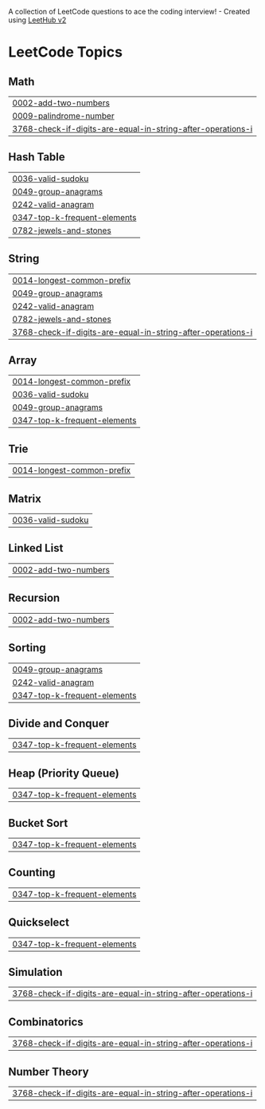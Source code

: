 A collection of LeetCode questions to ace the coding interview! - Created using [LeetHub v2](https://github.com/arunbhardwaj/LeetHub-2.0)
<!---LeetCode Topics Start-->
# LeetCode Topics
## Math
|  |
| ------- |
| [0002-add-two-numbers](https://github.com/EricTran6/LeetCode/tree/master/0002-add-two-numbers) |
| [0009-palindrome-number](https://github.com/EricTran6/LeetCode/tree/master/0009-palindrome-number) |
| [3768-check-if-digits-are-equal-in-string-after-operations-i](https://github.com/EricTran6/LeetCode/tree/master/3768-check-if-digits-are-equal-in-string-after-operations-i) |
## Hash Table
|  |
| ------- |
| [0036-valid-sudoku](https://github.com/EricTran6/LeetCode/tree/master/0036-valid-sudoku) |
| [0049-group-anagrams](https://github.com/EricTran6/LeetCode/tree/master/0049-group-anagrams) |
| [0242-valid-anagram](https://github.com/EricTran6/LeetCode/tree/master/0242-valid-anagram) |
| [0347-top-k-frequent-elements](https://github.com/EricTran6/LeetCode/tree/master/0347-top-k-frequent-elements) |
| [0782-jewels-and-stones](https://github.com/EricTran6/LeetCode/tree/master/0782-jewels-and-stones) |
## String
|  |
| ------- |
| [0014-longest-common-prefix](https://github.com/EricTran6/LeetCode/tree/master/0014-longest-common-prefix) |
| [0049-group-anagrams](https://github.com/EricTran6/LeetCode/tree/master/0049-group-anagrams) |
| [0242-valid-anagram](https://github.com/EricTran6/LeetCode/tree/master/0242-valid-anagram) |
| [0782-jewels-and-stones](https://github.com/EricTran6/LeetCode/tree/master/0782-jewels-and-stones) |
| [3768-check-if-digits-are-equal-in-string-after-operations-i](https://github.com/EricTran6/LeetCode/tree/master/3768-check-if-digits-are-equal-in-string-after-operations-i) |
## Array
|  |
| ------- |
| [0014-longest-common-prefix](https://github.com/EricTran6/LeetCode/tree/master/0014-longest-common-prefix) |
| [0036-valid-sudoku](https://github.com/EricTran6/LeetCode/tree/master/0036-valid-sudoku) |
| [0049-group-anagrams](https://github.com/EricTran6/LeetCode/tree/master/0049-group-anagrams) |
| [0347-top-k-frequent-elements](https://github.com/EricTran6/LeetCode/tree/master/0347-top-k-frequent-elements) |
## Trie
|  |
| ------- |
| [0014-longest-common-prefix](https://github.com/EricTran6/LeetCode/tree/master/0014-longest-common-prefix) |
## Matrix
|  |
| ------- |
| [0036-valid-sudoku](https://github.com/EricTran6/LeetCode/tree/master/0036-valid-sudoku) |
## Linked List
|  |
| ------- |
| [0002-add-two-numbers](https://github.com/EricTran6/LeetCode/tree/master/0002-add-two-numbers) |
## Recursion
|  |
| ------- |
| [0002-add-two-numbers](https://github.com/EricTran6/LeetCode/tree/master/0002-add-two-numbers) |
## Sorting
|  |
| ------- |
| [0049-group-anagrams](https://github.com/EricTran6/LeetCode/tree/master/0049-group-anagrams) |
| [0242-valid-anagram](https://github.com/EricTran6/LeetCode/tree/master/0242-valid-anagram) |
| [0347-top-k-frequent-elements](https://github.com/EricTran6/LeetCode/tree/master/0347-top-k-frequent-elements) |
## Divide and Conquer
|  |
| ------- |
| [0347-top-k-frequent-elements](https://github.com/EricTran6/LeetCode/tree/master/0347-top-k-frequent-elements) |
## Heap (Priority Queue)
|  |
| ------- |
| [0347-top-k-frequent-elements](https://github.com/EricTran6/LeetCode/tree/master/0347-top-k-frequent-elements) |
## Bucket Sort
|  |
| ------- |
| [0347-top-k-frequent-elements](https://github.com/EricTran6/LeetCode/tree/master/0347-top-k-frequent-elements) |
## Counting
|  |
| ------- |
| [0347-top-k-frequent-elements](https://github.com/EricTran6/LeetCode/tree/master/0347-top-k-frequent-elements) |
## Quickselect
|  |
| ------- |
| [0347-top-k-frequent-elements](https://github.com/EricTran6/LeetCode/tree/master/0347-top-k-frequent-elements) |
## Simulation
|  |
| ------- |
| [3768-check-if-digits-are-equal-in-string-after-operations-i](https://github.com/EricTran6/LeetCode/tree/master/3768-check-if-digits-are-equal-in-string-after-operations-i) |
## Combinatorics
|  |
| ------- |
| [3768-check-if-digits-are-equal-in-string-after-operations-i](https://github.com/EricTran6/LeetCode/tree/master/3768-check-if-digits-are-equal-in-string-after-operations-i) |
## Number Theory
|  |
| ------- |
| [3768-check-if-digits-are-equal-in-string-after-operations-i](https://github.com/EricTran6/LeetCode/tree/master/3768-check-if-digits-are-equal-in-string-after-operations-i) |
<!---LeetCode Topics End-->